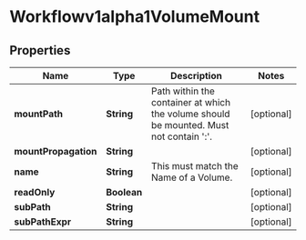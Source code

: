

# Workflowv1alpha1VolumeMount

## Properties

Name | Type | Description | Notes
------------ | ------------- | ------------- | -------------
**mountPath** | **String** | Path within the container at which the volume should be mounted.  Must not contain &#39;:&#39;. |  [optional]
**mountPropagation** | **String** |  |  [optional]
**name** | **String** | This must match the Name of a Volume. |  [optional]
**readOnly** | **Boolean** |  |  [optional]
**subPath** | **String** |  |  [optional]
**subPathExpr** | **String** |  |  [optional]



